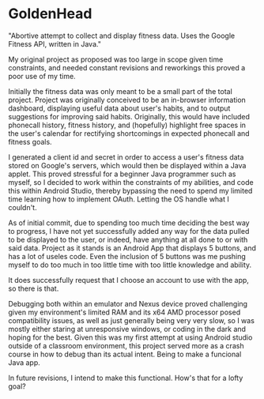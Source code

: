 # GoldenHead
"Abortive attempt to collect and display fitness data. Uses the Google Fitness API, written in Java."

My original project as proposed was too large in scope given time constraints, and needed constant revisions and reworkings this proved a poor use of my time.


Initially the fitness data was only meant to be a small part of the total project. 
Project was originally conceived to be an in-browser information dashboard, displaying useful data about user's habits, and to 
output suggestions for improving said habits. Originally, this would have included phonecall history, fitness history, and (hopefully)
highlight free spaces in the user's calendar for rectifying shortcomings in expected phonecall and fitness goals.

I generated a client id and secret in order to access a user's fitness data stored on Google's servers, which would then be displayed
within a Java applet. This proved stressful for a beginner Java programmer such as myself, so I decided to work within the constraints
of my abilities, and code this within Android Studio, thereby bypassing the need to spend my limited time learning how to implement OAuth. Letting the OS handle what I couldn't.



As of initial commit, due to spending too much time deciding the best way to progress, I have not yet successfully added any way for the 
data pulled to be displayed to the user, or indeed, have anything at all done to or with said data. Project as it stands is an 
Android App that displays 5 buttons, and has a lot of useles code. Even the inclusion of 5 buttons was me pushing myself to do
too much in too little time with too little knowledge and ability.

It does successfully request that I choose an account to use with the app, so there is that.

Debugging both within an emulator and Nexus device proved challenging given my environment's limited RAM and its x64 AMD processor posed compatibility issues, as well as just generally being very very slow, 
so I was mostly either staring at unresponsive windows, or coding in the dark and hoping for the best. Given this was my first attempt
at using Android studio outside of a classroom environment, this project served more as a crash course in how to debug than its 
actual intent. Being to make a funcional Java app.

In future revisions, I intend to make this functional. How's that for a lofty goal?

